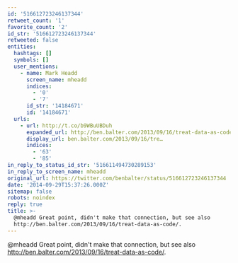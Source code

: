 ```yaml
---
id: '516612723246137344'
retweet_count: '1'
favorite_count: '2'
id_str: '516612723246137344'
retweeted: false
entities:
  hashtags: []
  symbols: []
  user_mentions:
    - name: Mark Headd
      screen_name: mheadd
      indices:
        - '0'
        - '7'
      id_str: '14184671'
      id: '14184671'
  urls:
    - url: http://t.co/b9WBuUBDuh
      expanded_url: http://ben.balter.com/2013/09/16/treat-data-as-code/
      display_url: ben.balter.com/2013/09/16/tre…
      indices:
        - '63'
        - '85'
in_reply_to_status_id_str: '516611494730289153'
in_reply_to_screen_name: mheadd
original_url: https://twitter.com/benbalter/status/516612723246137344
date: '2014-09-29T15:37:26.000Z'
sitemap: false
robots: noindex
reply: true
title: >-
  @mheadd Great point, didn't make that connection, but see also
  http://ben.balter.com/2013/09/16/treat-data-as-code/.
---
```


@mheadd Great point, didn't make that connection, but see also http://ben.balter.com/2013/09/16/treat-data-as-code/.